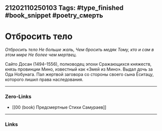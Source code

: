 21202110250103
Tags: #type_finished #book_snippet #poetry_смерть
---
# Отбросить тело

*Отбросить тело
Не больше жаль,
Чем бросить медяк
Тому, кто и сам в этом мире
Не более чем мертвец.*

Сайто Досан (1494–1556), полководец эпохи Сражающихся княжеств, князь провинции Мино, известный как «Змей из Мино». Выдал дочь за Ода Нобунага. Пал жертвой заговора со стороны своего сына Ёситацу, которого лишил права наследования. 

---
### Zero-Links
- [[00 (book) Предсмертные Стихи Самураев]]
---
### Links
